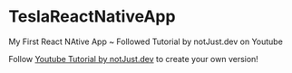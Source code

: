 # TeslaReactNativeApp
My First React NAtive App ~ Followed Tutorial by notJust.dev on Youtube

Follow [Youtube Tutorial by notJust.dev](https://www.youtube.com/watch?v=iQ_0Fd_N3Mk) to create your own version!
